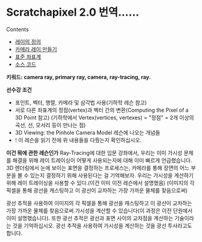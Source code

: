 
# Scratchapixel 2.0 번역......

Contents
- [레이의 정의](레이의-정의)
- [카메라 레이 만들기](카메라-레이-만들기)
- [표준 좌표계](표준좌표계)
- [소스 코드](소스코드)

**키워드: camera ray, primary ray, camera, ray-tracing, ray.**

**선수강 조건**
- 포인트, 벡터, 행렬, 카메라 및 삼각법 사용(기하학 레슨 참고) 
- 서로 다른 좌표계의 정점(vertex)과 벡터 간의 변환(Computing the Pixel of a 3D Point 참고)
(기하학에서 Vertex(vertices, vertexes) = "정점" = 2개 이상의 곡선, 선, 모서리 등이 만나는 점)
- 3D Viewing: the Pinhole Camera Model 레슨에 나오는 개념들
- ! 이 레슨을 읽기 전에 위 내용들을 다뤘는지 확인하십시오.

**이건 뭐에 관한 레슨인가**
Ray-Tracing에 대한 입문 강좌에서, 우리는 이미 가시성 문제를 해결을 위해 레이 트레이싱이 어떻게 사용되는지에 대해 이미 빠르게 언급했습니다.
3D 렌더링에서 눈에 보이는 표면을 결정하는 프로세스는, 카메라를 통해 장면의 어느 부분을 볼 수 있는지 결정하기 위해 사용된다는 걸 기억해보자.
우리는 가시성을 계산하기 위해 레이 트레이싱을 사용할 수 있다.(이건 이미 이전 레슨에서 설명했음)
(이미지의 각 픽셀을 통해 광선을 캐스팅하고 이 광선이 교차하는 가장 가까운 물체를 찾음으로써)

광선 추적을 사용하여 이미지의 각 픽셀을 통해 광선을 캐스팅하고 이 광선이 교차하는 가장 가까운 물체를 찾음으로써 가시성을 계산할 수 있습니다(이 과정은 이전 단원에서 이미 설명했습니다). 또한 광선 추적은 광선과 표면 사이의 교차점을 계산하는 기술이라는 것을 기억하십시오. 광선 추적을 사용하여 가시성을 계산하는 것을 광선 투사라고도 합니다.
